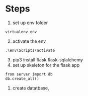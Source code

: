 # Steps

1. set up env folder
```
virtualenv env
```
2. activate the env
```
.\env\Scripts\activate
```

3. pip3 install flask  flask-sqlalchemy
4. set up skeleton for the flask app

```
from server import db
db.create_all()
```
1. create datatbase,




